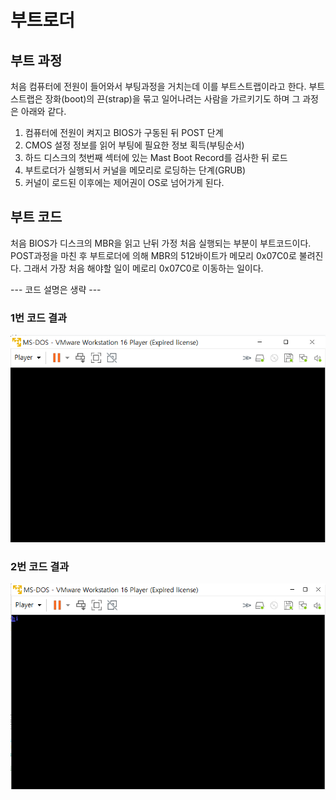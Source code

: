 #  부트로더

## 부트 과정

처음 컴퓨터에 전원이 들어와서 부팅과정을 거치는데 이를 부트스트랩이라고 한다. 부트스트랩은 장화(boot)의 끈(strap)을 묶고 일어나려는 사람을 가르키기도 하며 그 과정은 아래와 같다.

1. 컴퓨터에 전원이 켜지고 BIOS가 구동된 뒤 POST 단계
2. CMOS 설정 정보를 읽어 부팅에 필요한 정보 획득(부팅순서)
3. 하드 디스크의 첫번째 섹터에 있는 Mast Boot Record를 검사한 뒤 로드
4. 부트로더가 실행되서 커널을 메모리로 로딩하는 단계(GRUB)
5. 커널이 로드된 이후에는 제어권이 OS로 넘어가게 된다.

## 부트 코드

처음 BIOS가 디스크의 MBR을 읽고 난뒤 가정 처음 실행되는 부분이 부트코드이다. POST과정을 마친 후 부트로더에 의해 MBR의 512바이트가 메모리 0x07C0로 불려진다. 그래서 가장 처음 해야할 일이 메로리 0x07C0로 이동하는 일이다.

--- 코드 설명은 생략 ---

### 1번 코드 결과

![1번 코드 결과](./boot1결과.PNG)

### 2번 코드 결과

![2번 코드 결과](./boot2결과.PNG)